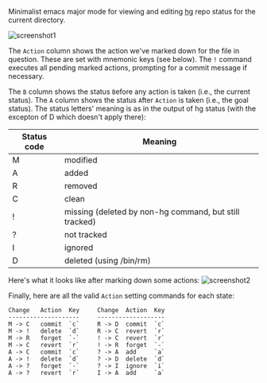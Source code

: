 Minimalist emacs major mode for viewing and editing
[hg](http://mercurial.selenic.com) repo status for the current
directory.

![screenshot1](https://bitbucket.org/rnml/hg-status-mode/raw/tip/screenshot1.png)

The `Action` column shows the action we've marked down for the file in
question.  These are set with mnemonic keys (see below).  The `!`
command executes all pending marked actions, prompting for a commit
message if necessary.

The `B` column shows the status `B`efore any action is taken (i.e.,
the current status).  The `A` column shows the status `A`fter `Action`
is taken (i.e., the goal status).  The status letters' meaning is as
in the output of hg status (with the excepton of D which doesn't apply
there):

  | Status code  | Meaning                                                   |
  | ------------ | --------------------------------------------------------- |
  |   M          | modified                                                  |
  |   A          | added                                                     |
  |   R          | removed                                                   |
  |   C          | clean                                                     |
  |   !          | missing (deleted by non-hg command, but still tracked)    |
  |   ?          | not tracked                                               |
  |   I          | ignored                                                   |
  |   D          | deleted (using /bin/rm)                                   |
  
Here's what it looks like after marking down some actions:
![screenshot2](https://bitbucket.org/rnml/hg-status-mode/raw/tip/screenshot2.png)

Finally, here are all the valid `Action` setting commands for each
state:

    Change   Action  Key     Change  Action  Key 
    --------------------     -------------------
    M -> C   commit  `c`     R -> D  commit  `c`
    M -> !   delete  `d`     R -> C  revert  `r`
    M -> R   forget  `-`     ! -> C  revert  `r`
    M -> C   revert  `r`     ! -> R  forget  `-`
    A -> C   commit  `c`     ? -> A  add     `a`
    A -> !   delete  `d`     ? -> D  delete  `d`
    A -> ?   forget  `-`     ? -> I  ignore  `i`
    A -> ?   revert  `r`     I -> A  add     `a`








